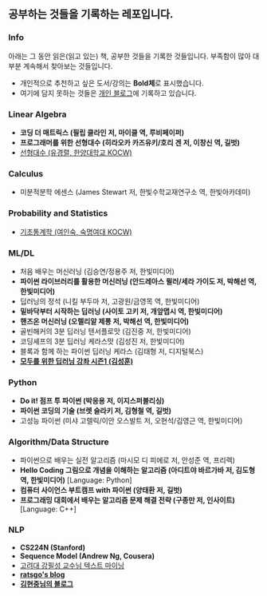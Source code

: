 ## 공부하는 것들을 기록하는 레포입니다.



### Info

아래는 그 동안 읽은(읽고 있는) 책, 공부한 것들을 기록한 것들입니다. 부족함이 많아 대부분 계속해서 찾아보는 것들입니다.
- 개인적으로 추천하고 싶은 도서/강의는 **Bold체**로 표시했습니다.
- 여기에 담지 못하는 것들은 [개인 블로그](https://novdov.github.io/)에 기록하고 있습니다.



### Linear Algebra

- **코딩 더 매트릭스 (필립 클라인 저, 마이클 역, 루비페이퍼)**
- **프로그래머를 위한 선형대수 (히라오카 카즈유키/호리 겐 저, 이창신 역, 길벗)**
- [선형대수 (유경렬, 한양대학교 KOCW)](http://www.kocw.net/home/search/kemView.do?kemId=1043234)



### Calculus

- 미분적분학 에센스 (James Stewart 저, 한빛수학교재연구소 역, 한빛아카데미)



### Probability and Statistics

- [기초통계학 (여인숙, 숙명여대 KOCW)](http://www.kocw.net/home/search/kemView.do?kemId=1052562)



### ML/DL

- 처음 배우는 머신러닝 (김승연/정용주 저, 한빛미디어)
- **파이썬 라이브러리를 활용한 머신러닝 (안드레아스 뮐러/세라 가이도 저, 박해선 역, 한빛미디어)**
- 딥러닝의 정석 (니킬 부두마 저, 고광원/금영목 역, 한빛미디어)
- **밑바닥부터 시작하는 딥러닝 (사이토 고키 저, 개앞맵시 역, 한빛미디어)**
- **핸즈온 머신러닝 (오렐리알 제롱 저, 박해선 역, 한빛미디어)**
- 골빈해커의 3분 딥러닝 텐서플로맛 (김진중 저, 한빛미디어)
- 코딩셰프의 3분 딥러닝 케라스맛 (김성진 저, 한빛미디어)
- 블록과 함께 하는 파이썬 딥러닝 케라스 (김태형 저, 디지털북스)
- [**모두를 위한 딥러닝 강좌 시즌1 (김성훈)**](https://www.youtube.com/watch?v=BS6O0zOGX4E&list=PLlMkM4tgfjnLSOjrEJN31gZATbcj_MpUm&index=1)



### Python

- **Do it! 점프 투 파이썬 (박응용 저, 이지스퍼블리싱)**
- **파이썬 코딩의 기술 (브렛 슬라키 저, 김형철 역, 길벗)**
- 고성능 파이썬 (미샤 고렐릭/이안 오스발트 저, 오현석/김영근 역, 한빛미디어)



### Algorithm/Data Structure

- 파이썬으로 배우는 실전 알고리즘 (마시모 디 피에로 저, 안성준 역, 프리렉)
- **Hello Coding 그림으로 개념을 이해하는 알고리즘 (아디트야 바르가바 저, 김도형 역, 한빛미디어)** [Language: Python]
- **컴퓨터 사이언스 부트캠프 with 파이썬 (양태환 저, 길벗)**
- **프로그래밍 대회에서 배우는 알고리즘 문제 해결 전략 (구종만 저, 인사이트)** [Language: C++]



### NLP

- **CS224N (Stanford)**
- **Sequence Model (Andrew Ng, Cousera)**
- [고려대 강필성 교수님 텍스트 마이닝](https://github.com/pilsung-kang/text-mining)
- [**ratsgo's blog**](https://ratsgo.github.io/blog/categories/)
- [**김현중님의 블로그**](https://lovit.github.io/)

